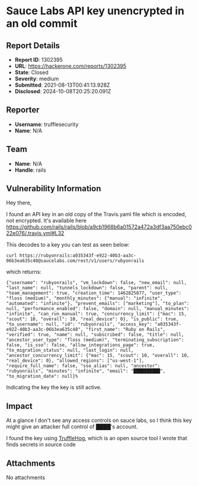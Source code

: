 # Sauce Labs API key unencrypted in an old commit

## Report Details
- **Report ID**: 1302395
- **URL**: https://hackerone.com/reports/1302395
- **State**: Closed
- **Severity**: medium
- **Submitted**: 2021-08-13T00:41:13.928Z
- **Disclosed**: 2024-10-08T20:25:20.091Z

## Reporter
- **Username**: trufflesecurity
- **Name**: N/A

## Team
- **Name**: N/A
- **Handle**: rails

## Vulnerability Information
Hey there,

I found an API key in an old copy of the Travis.yaml file which is encoded, not encrypted. It's available here https://github.com/rails/rails/blob/a9cb1968b6a01572a472a3df3aa750ebc022e076/.travis.yml#L32

This decodes to a key you can test as seen below:
```
curl https://rubyonrails:a035343f-e922-40b3-aa3c-06b3ea635c48@saucelabs.com/rest/v1/users/rubyonrails
```

which returns:
```
{"username": "rubyonrails", "vm_lockdown": false, "new_email": null, "last_name": null, "tunnels_lockdown": false, "parent": null, "team_management": true, "creation_time": 1462825877, "user_type": "floss (medium)", "monthly_minutes": {"manual": "infinite", "automated": "infinite"}, "prevent_emails": ["marketing"], "to_plan": null, "performance_enabled": false, "domain": null, "manual_minutes": "infinite", "can_run_manual": true, "concurrency_limit": {"mac": 15, "scout": 10, "overall": 10, "real_device": 0}, "is_public": true, "to_username": null, "id": "rubyonrails", "access_key": "a035343f-e922-40b3-aa3c-06b3ea635c48", "first_name": "Ruby on Rails", "verified": true, "name": null, "subscribed": false, "title": null, "ancestor_user_type": "floss (medium)", "terminating_subscription": false, "is_sso": false, "allow_integrations_page": true, "to_migration_status": null, "last_login": null, "ancestor_concurrency_limit": {"mac": 15, "scout": 10, "overall": 10, "real_device": 0}, "allowed_regions": ["us-west-1"], "require_full_name": false, "sso_alias": null, "ancestor": "rubyonrails", "minutes": "infinite", "email": "██████████", "to_migration_date": null}%
```

Indicating the key the key is still active.

## Impact

At a glance I don't see any access controls on sauce labs, so I think this key might give an attacker full control of ████'s account.

I found the key using [TruffleHog](https://github.com/trufflesecurity/truffleHog), which is an open source tool I wrote that finds secrets in source code

## Attachments
No attachments
